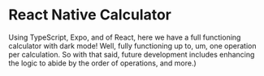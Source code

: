 # React Native Calculator
Using TypeScript, Expo, and of React, here we have a full functioning calculator with dark mode! Well, fully functioning up to, um, one operation per calculation. So with that said, future development includes enhancing the logic to abide by the order of operations, and more.)


